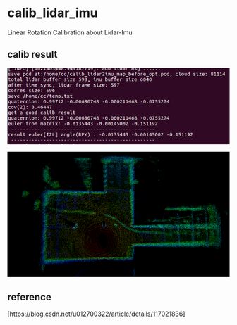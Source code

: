 # calib_lidar_imu
Linear Rotation Calibration about Lidar-Imu

## calib result
![image](https://github.com/chengwei0427/calib_lidar_imu/blob/main/doc/res.png)


![image](https://github.com/chengwei0427/calib_lidar_imu/blob/main/doc/cloud_map.png)

## reference
[https://blog.csdn.net/u012700322/article/details/117021836]